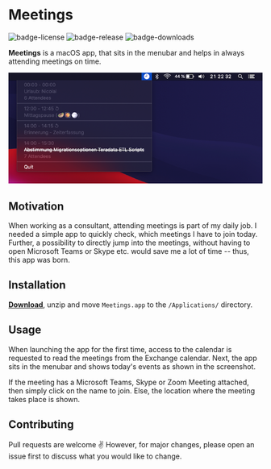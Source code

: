 # Meetings

![badge-license](https://img.shields.io/github/license/nicolai92/akai)
![badge-release](https://img.shields.io/github/v/release/nicolai92/akai)
![badge-downloads](https://img.shields.io/github/downloads/nicolai92/akai/latest/total?label=downloads)

**Meetings** is a macOS app, that sits in the menubar and helps in always attending meetings on time.

![screenshot](./resources/screenshot.png)

## Motivation

When working as a consultant, attending meetings is part of my daily job. I needed a simple app to quickly check, which meetings I have to join today. Further, a possibility to directly jump into the meetings, without having to open Microsoft Teams or Skype etc. would save me a lot of time -- thus, this app was born.

## Installation

[**Download**](https://github.com/nicolai92/akai/releases/tag/v1.1), unzip and move `Meetings.app` to the `/Applications/` directory.

## Usage

When launching the app for the first time, access to the calendar is requested to read the meetings from the Exchange calendar. Next, the app sits in the menubar and shows today's events as shown in the screenshot.

If the meeting has a Microsoft Teams, Skype or Zoom Meeting attached, then simply click on the name to join. Else, the location where the meeting takes place is shown.

## Contributing

Pull requests are welcome ✌️ However, for major changes, please open an issue first to discuss what you would like to change.
